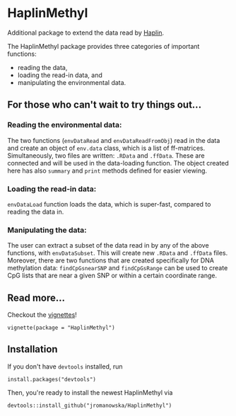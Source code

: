# HaplinMethyl

Additional package to extend the data read by [Haplin](https://cran.r-project.org/package=Haplin).

The HaplinMethyl package provides three categories of important functions:

- reading the data,
- loading the read-in data, and
- manipulating the environmental data.

## For those who can't wait to try things out...

### Reading the environmental data:

The two functions (`envDataRead` and `envDataReadFromObj`) read in
the data and create an object of `env.data` class, which is
a list of ff-matrices. Simultaneously, two files are written: `.RData`
and `.ffData`. These are connected and will be used in the data-loading
function. The object created here has also `summary` and `print`
methods defined for easier viewing.

### Loading the read-in data:

`envDataLoad` function loads the data, which is super-fast, compared to
reading the data in.

### Manipulating the data:

The user can extract a subset of the data read in by any of the above
functions, with `envDataSubset`. This will create new `.RData` and
`.ffData` files. Moreover, there are two functions that are created
specifically for DNA methylation data: `findCpGsnearSNP` and
`findCpGsRange` can be used to create CpG lists that are near a given
SNP or within a certain coordinate range.

## Read more...

Checkout the [vignettes](articles/index.html)!

```{r}
vignette(package = "HaplinMethyl")
```

## Installation

If you don't have `devtools` installed, run

```{r}
install.packages("devtools")
```

Then, you're ready to install the newest HaplinMethyl via

```{r}
devtools::install_github("jromanowska/HaplinMethyl")
```

